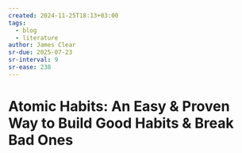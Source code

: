 ```yaml
---
created: 2024-11-25T18:13+03:00
tags:
  - blog
  - literature
author: James Clear
sr-due: 2025-07-23
sr-interval: 9
sr-ease: 238
---
```


# Atomic Habits: An Easy & Proven Way to Build Good Habits & Break Bad Ones
